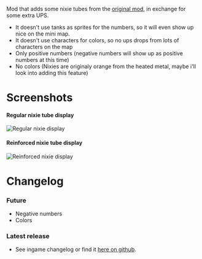 Mod that adds some nixie tubes from the [original mod](https://mods.factorio.com/mod/nixie-tubes), in exchange for some extra UPS.

- It doesn't use tanks as sprites for the numbers, so it will even show up nice on the mini map.
- It doesn't use characters for colors, so no ups drops from lots of characters on the map
- Only positive numbers (negative numbers will show up as positive numbers at this time)
- No colors (Nixies are originaly orange from the heated metal, maybe i'll look into adding this feature)

# Screenshots
#### Regular nixie tube display
![Regular nixie display](https://raw.githubusercontent.com/LovelySanta/FactorioMod-OtherSmallMods/master/SantasNixieTubeDisplay/graphics/screenshots/02_Regular_nixie_display.png)

#### Reinforced nixie tube display
![Reinforced nixie display](https://raw.githubusercontent.com/LovelySanta/FactorioMod-OtherSmallMods/master/SantasNixieTubeDisplay/graphics/screenshots/03_Reinforced_nixie_display.png)

# Changelog
### Future
+ Negative numbers
+ Colors
### Latest release
+ See ingame changelog or find it [here on github](https://github.com/LovelySanta/FactorioMods/blob/master/SantasNixieTubeDisplay/changelog.txt).

